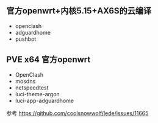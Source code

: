 ## 官方openwrt+内核5.15+AX6S的云编译
- openclash
- adguardhome
- pushbot


## PVE x64 官方openwrt
- OpenClash
- mosdns
- netspeedtest
- luci-theme-argon
- luci-app-adguardhome

参考
https://github.com/coolsnowwolf/lede/issues/11665
